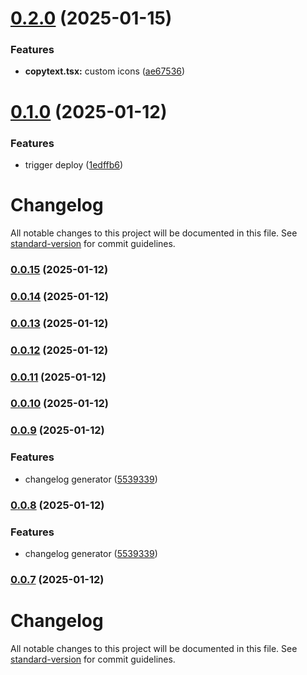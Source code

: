 # [0.2.0](https://github.com/matheusrocha89/react-copytext/compare/v0.1.0...v0.2.0) (2025-01-15)


### Features

* **copytext.tsx:** custom icons ([ae67536](https://github.com/matheusrocha89/react-copytext/commit/ae6753607fa8f414879a45d34d0324f248763acd))

# [0.1.0](https://github.com/matheusrocha89/react-copytext/compare/v0.0.15...v0.1.0) (2025-01-12)


### Features

* trigger deploy ([1edffb6](https://github.com/matheusrocha89/react-copytext/commit/1edffb6a094059dab10b265e64d3a1a1e7db3953))

# Changelog

All notable changes to this project will be documented in this file. See [standard-version](https://github.com/conventional-changelog/standard-version) for commit guidelines.

### [0.0.15](https://github.com/matheusrocha89/react-copytext/compare/v0.0.14...v0.0.15) (2025-01-12)

### [0.0.14](https://github.com/matheusrocha89/react-copytext/compare/v0.0.12...v0.0.14) (2025-01-12)

### [0.0.13](https://github.com/matheusrocha89/react-copytext/compare/v0.0.12...v0.0.13) (2025-01-12)

### [0.0.12](https://github.com/matheusrocha89/react-copytext/compare/v0.0.11...v0.0.12) (2025-01-12)

### [0.0.11](https://github.com/matheusrocha89/react-copytext/compare/v0.0.10...v0.0.11) (2025-01-12)

### [0.0.10](https://github.com/matheusrocha89/react-copytext/compare/v0.0.9...v0.0.10) (2025-01-12)

### [0.0.9](https://github.com/matheusrocha89/react-copytext/compare/v0.0.6...v0.0.9) (2025-01-12)


### Features

* changelog generator ([5539339](https://github.com/matheusrocha89/react-copytext/commit/553933932e1258fcac1204e1624bb29015f5ac64))

### [0.0.8](https://github.com/matheusrocha89/react-copytext/compare/v0.0.6...v0.0.8) (2025-01-12)


### Features

* changelog generator ([5539339](https://github.com/matheusrocha89/react-copytext/commit/553933932e1258fcac1204e1624bb29015f5ac64))

### [0.0.7](https://github.com/matheusrocha89/react-copytext/compare/v0.0.6...v0.0.7) (2025-01-12)

# Changelog

All notable changes to this project will be documented in this file. See [standard-version](https://github.com/conventional-changelog/standard-version) for commit guidelines.
